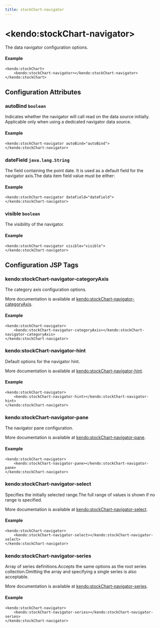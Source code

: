 ```yaml
---
title: stockChart-navigator
---
```


# \<kendo:stockChart-navigator\>

The data navigator configuration options.

#### Example
    <kendo:stockChart>
        <kendo:stockChart-navigator></kendo:stockChart-navigator>
    </kendo:stockChart>

## Configuration Attributes

### autoBind `boolean`

Indicates whether the navigator will call read on the data source initially.
Applicable only when using a dedicated navigator data source.

#### Example
    <kendo:stockChart-navigator autoBind="autoBind">
    </kendo:stockChart-navigator>

### dateField `java.lang.String`

The field containing the point date.
It is used as a default field for the navigator axis.The data item field value must be either:

#### Example
    <kendo:stockChart-navigator dateField="dateField">
    </kendo:stockChart-navigator>

### visible `boolean`

The visibility of the navigator.

#### Example
    <kendo:stockChart-navigator visible="visible">
    </kendo:stockChart-navigator>


##  Configuration JSP Tags

### kendo:stockChart-navigator-categoryAxis

The category axis configuration options.

More documentation is available at [kendo:stockChart-navigator-categoryAxis](/api/wrappers/jsp/stockchart/navigator-categoryaxis).

#### Example

    <kendo:stockChart-navigator>
        <kendo:stockChart-navigator-categoryAxis></kendo:stockChart-navigator-categoryAxis>
    </kendo:stockChart-navigator>

### kendo:stockChart-navigator-hint

Default options for the navigator hint.

More documentation is available at [kendo:stockChart-navigator-hint](/api/wrappers/jsp/stockchart/navigator-hint).

#### Example

    <kendo:stockChart-navigator>
        <kendo:stockChart-navigator-hint></kendo:stockChart-navigator-hint>
    </kendo:stockChart-navigator>

### kendo:stockChart-navigator-pane

The navigator pane configuration.

More documentation is available at [kendo:stockChart-navigator-pane](/api/wrappers/jsp/stockchart/navigator-pane).

#### Example

    <kendo:stockChart-navigator>
        <kendo:stockChart-navigator-pane></kendo:stockChart-navigator-pane>
    </kendo:stockChart-navigator>

### kendo:stockChart-navigator-select

Specifies the initially selected range.The full range of values is shown if no range is specified.

More documentation is available at [kendo:stockChart-navigator-select](/api/wrappers/jsp/stockchart/navigator-select).

#### Example

    <kendo:stockChart-navigator>
        <kendo:stockChart-navigator-select></kendo:stockChart-navigator-select>
    </kendo:stockChart-navigator>

### kendo:stockChart-navigator-series

Array of series definitions.Accepts the same options as the root series collection.Omitting the array and specifying a single series is also acceptable.

More documentation is available at [kendo:stockChart-navigator-series](/api/wrappers/jsp/stockchart/navigator-series).

#### Example

    <kendo:stockChart-navigator>
        <kendo:stockChart-navigator-series></kendo:stockChart-navigator-series>
    </kendo:stockChart-navigator>

